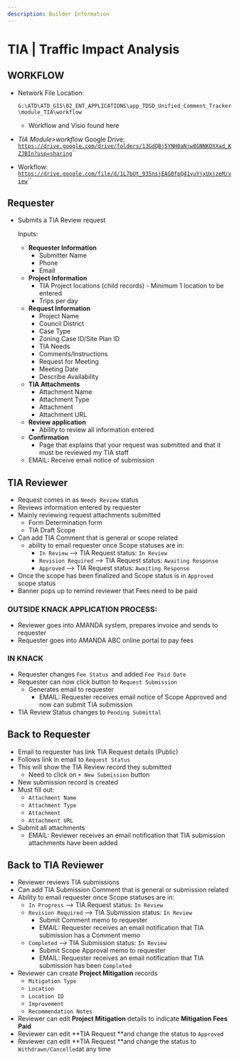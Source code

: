 ```yaml
---
description: Builder Information
---
```


# TIA | Traffic Impact Analysis

## WORKFLOW <a href="workflow" id="workflow"></a>

*   Network File Location:&#x20;

    `G:\ATD\ATD_GIS\02_ENT_APPLICATIONS\app_TDSD_Unified_Comment_Tracker\module_TIA\workflow`

    * Workflow and Visio found here


* _TIA Module>workflow_ Google Drive: [`https://drive.google.com/drive/folders/13GdQBj5YNH0aNjw8GNNKOXXad_KZJBIn?usp=sharing`](https://drive.google.com/drive/folders/13GdQBj5YNH0aNjw8GNNKOXXad\_KZJBIn?usp=sharing)``
* Workflow: [`https://drive.google.com/file/d/1L7bUt_935nsjEAG0fpQ41yuYjxUxjzeM/view`](https://drive.google.com/file/d/1L7bUt\_935nsjEAG0fpQ41yuYjxUxjzeM/view)``

## Requester

*   Submits a TIA Review request

    Inputs:

    * **Requester Information**
      * Submitter Name
      * Phone
      * Email
    * **Project Information**
      * TIA Project locations (child records) - Minimum 1 location to be entered
      * Trips per day
    * **Request Information**
      * Project Name
      * Council District
      * Case Type
      * Zoning Case ID/Site Plan ID
      * TIA Needs
      * Comments/Instructions
      * Request for Meeting
      * Meeting Date
      * Describe Availability
    * **TIA Attachments**
      * Attachment Name
      * Attachment Type
      * Attachment
      * Attachment URL
    * **Review application**
      * Ability to review all information entered
    * **Confirmation**
      * Page that explains that your request was submitted and that it must be reviewed my TIA staff
    * EMAIL: Receive email notice of submission

## TIA Reviewer

* Request comes in as `Needs Review` status
* Reviews information entered by requester
* Mainly reviewing request attachments submitted
  * Form Determination form
  * TIA Draft Scope&#x20;
* Can add TIA Comment that is general or scope related
  * ability to email requester once Scope statuses are in:&#x20;
    * `In Review` --> TIA Request status: `In Review`
    * `Revision Required`  --> TIA Request status: `Awaiting Response`
    * `Approved` --> TIA Request status: `Awaiting Response`
* Once the scope has been finalized and Scope status is in `Approved` scope status
* Banner pops up to remind reviewer that Fees need to be paid

### OUTSIDE KNACK APPLICATION PROCESS:&#x20;

* Reviewer goes into AMANDA system, prepares invoice and sends to requester
* Requester goes into AMANDA ABC online portal to pay fees

### IN KNACK

* Requester changes `Fee Status `and added `Fee Paid Date`
* Requester can now click button to `Request Submission`
  * Generates email to requester
    * EMAIL: Requester receives email notice of Scope Approved and now can submit TIA submission
* TIA Review Status changes to `Pending Submittal`

## Back to Requester

* Email to requester has link TIA Request details (Public)
* Follows link in email to `Request Status`
* This will show the TIA Review record they submitted
  * Need to click on `+ New Submission` button
* New submission record is created
* Must fill out:
  * `Attachment Name`
  * `Attachment Type`
  * `Attachment`
  * `Attachment URL`
* Submit all attachments&#x20;
  * EMAIL: Reviewer receives an email notification that TIA submission attachments have been added

## Back to TIA Reviewer

* Reviewer reviews TIA submissions
* Can add TIA Submission Comment that is general or submission related
* Ability to email requester once Scope statuses are in:&#x20;
  * `In Progress`  --> TIA Request status: `In Review`
  * `Revision Required` --> TIA Submission status: `In Review`
    * Submit Comment memo to requester
    * EMAIL: Requester receives an email notification that TIA submission has a Comment memo&#x20;
  * `Completed` --> TIA Submission status: `In Review`
    * Submit Scope Approval memo to requester
    * EMAIL: Requester receives an email notification that TIA submission has been `Completed`
* Reviewer can create **Project Mitigation** records
  * `Mitigation Type `
  * `Location `
  * `Location ID`
  * `Improvement `
  * `Recommendation Notes`
* Reviewer can edit **Project Mitigation** details to indicate **Mitigation Fees Paid**
* Reviewer can edit **TIA Request **and change the status to `Approved`
* Reviewer can edit **TIA Request **and change the status to `Withdrawn/Cancelled`at any time



